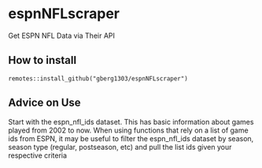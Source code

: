 # espnNFLscraper
Get ESPN NFL Data via Their API

## How to install
```
remotes::install_github("gberg1303/espnNFLscraper")
```

## Advice on Use
Start with the espn_nfl_ids dataset. This has basic information about games played from 2002 to now. When using functions that rely on a list of game ids from ESPN, it may be useful to filter the espn_nfl_ids dataset by season, season type (regular, postseason, etc) and pull the list ids given your respective criteria
